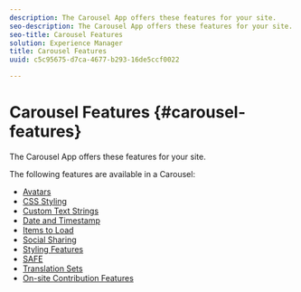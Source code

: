 ```yaml
---
description: The Carousel App offers these features for your site.
seo-description: The Carousel App offers these features for your site.
seo-title: Carousel Features
solution: Experience Manager
title: Carousel Features
uuid: c5c95675-d7ca-4677-b293-16de5ccf0022

---
```


# Carousel Features {#carousel-features}

The Carousel App offers these features for your site.

The following features are available in a Carousel:

* [Avatars](../../c-features-livefyre/c-styling-features/c-avatars.md#c_avatars)
* [CSS Styling](../../c-features-livefyre/c-styling-features/c-css-styling-branding.md#c_css_styling_branding)
* [Custom Text Strings](../../c-features-livefyre/c-custom-text-strings.md#c_custom_text_strings)
* [Date and Timestamp](../../c-features-livefyre/c-styling-features/c-date-and-timestamp.md#c_date_and_timestamp)
* [Items to Load](/help/using/c-features-livefyre/c-content-behavior-features/c-content-behavior-features.md#section_q5w_mzl_d1b)
* [Social Sharing](../../c-features-livefyre/c-social-sharing/c-social-sharing.md#c_social_sharing)
* [Styling Features](../../c-features-livefyre/c-styling-features/c-styling-features.md#c_styling_features)
* [SAFE](../../c-features-livefyre/c-about-moderation/c-moderation.md#c_moderation)
* [Translation Sets](../../c-settings-other/c-translation-sets/c-translation-sets.md#c_translation_sets)
* [On-site Contribution Features](../../c-features-livefyre/c-on-site-contribution-features.md#section_vzs_t2s_d1b)

